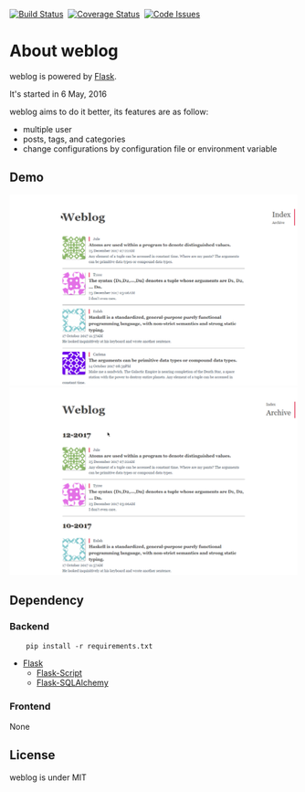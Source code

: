 [![Build Status](https://travis-ci.org/linw1995/weblog.svg?branch=master)](https://travis-ci.org/linw1995/weblog)&nbsp;&nbsp;[![Coverage Status](https://coveralls.io/repos/github/linw1995/weblog/badge.svg?branch=master)](https://coveralls.io/github/linw1995/weblog?branch=master)&nbsp;&nbsp;[![Code Issues](https://www.quantifiedcode.com/api/v1/project/ec93b3f8640740878a48e07f38aa6c25/badge.svg)](https://www.quantifiedcode.com/app/project/ec93b3f8640740878a48e07f38aa6c25)
# About weblog

weblog is powered by [Flask](http://flask.pocoo.org/).

It&#39;s started in 6 May, 2016

weblog aims to do it better, its features are as follow:

- multiple user
- posts, tags, and categories
- change configurations by configuration file or environment variable

## Demo

![Index](/README/01.png)
![Archive](/README/02.png)

## Dependency

### Backend

        pip install -r requirements.txt

- [Flask](https://github.com/pallets/flask)
    - [Flask-Script](https://github.com/smurfix/flask-script)
    - [Flask-SQLAlchemy](https://github.com/mitsuhiko/flask-sqlalchemy)

### Frontend

None

## License

weblog is under MIT
